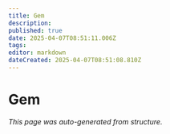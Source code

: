 ```yaml
---
title: Gem
description: 
published: true
date: 2025-04-07T08:51:11.006Z
tags: 
editor: markdown
dateCreated: 2025-04-07T08:51:08.810Z
---
```


# Gem

*This page was auto-generated from structure.*